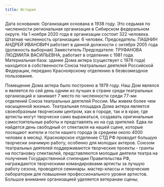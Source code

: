 ```yaml
---
title: История
---
```

Дата основания:
Организация основана в 1938 году. Это седьмая по численности региональная организация в Сибирском федеральном округе. На 1 ноября 2020 года в организации состоит 322 человека.
Штатная численность организации: 6 человек.
Председатель: ПАШНИН АНДРЕЙ ИВАНОВИЧ
работает в данной должности с октября 2005 года (должность выборная)
Заместитель Председателя: ТРУФАНОВА ЛЮДМИЛА ВАСИЛЬЕВНА,
работает в отделении с 1981 года.
Материальная база: здание Дома актера (существует с 1978 года) находится в собственности Союза театральных деятелей Российской Федерации, передано Красноярскому отделению в безвозмездное пользование.

Помещение Дома актера было построено в 1979 году. Наш Дом являлся и является по сей день одним из лучших в стране среди театральных организаций и занимает 7 место по численности среди 77-ми отделений Союза театральных деятелей России. Мы живем более чем насыщенной жизнью. Театральная площадка Дома актера является своеобразным творческим центром, как в городе, так и в крае, где артисты могут творчески само выражаться, создавать оригинальные самостоятельные работы и представлять их на суд зрителей. Едва ли найдется день свободный от спектакля на нашей сцене, которые посещают жители и гости нашего города (в среднем около 4000 человек в месяц). Красноярское отделение СТД РФ проводит большую творчески значимую работу, особенно для молодых актеров. Союзом театральных деятелей поддерживаются   творческие проекты - гранты на постановку спектаклей, представляются молодые деятели театра на получение Государственной стипендии Правительства РФ, награждаются творческими командировками артисты за лучшую работу сезона, проводятся семинары. мастер-классы и творческие лаборатории  для повышения профессионального уровня артистов.  Большое внимание организацией уделяется ветеранам сцены;